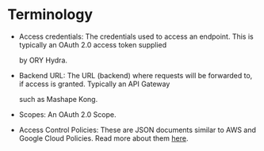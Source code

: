 # Terminology

* Access credentials: The credentials used to access an endpoint. This is typically an OAuth 2.0 access token supplied

    by ORY Hydra.

* Backend URL: The URL \(backend\) where requests will be forwarded to, if access is granted. Typically an API Gateway

    such as Mashape Kong.

* Scopes: An OAuth 2.0 Scope.
* Access Control Policies: These are JSON documents similar to AWS and Google Cloud Policies. Read more about them [here](https://ory.gitbooks.io/hydra/content/security.html#how-does-access-control-work-with-hydra).

